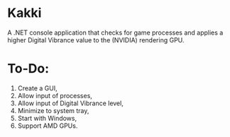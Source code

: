 # Kakki
A .NET console application that checks for game processes and applies a higher Digital Vibrance value to the (NVIDIA) rendering GPU.

# To-Do:
1. Create a GUI,
2. Allow input of processes,
3. Allow input of Digital Vibrance level,
4. Minimize to system tray,
5. Start with Windows,
6. Support AMD GPUs.
